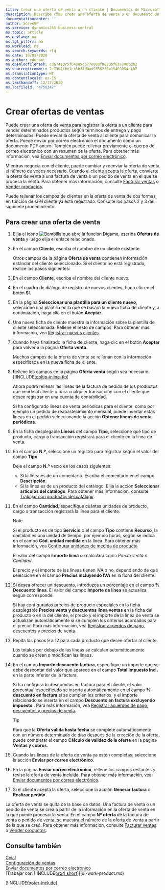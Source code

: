 ```yaml
---
title: Crear una oferta de venta a un cliente | Documentos de Microsoft
description: Describe cómo crear una oferta de venta o un documento de solicitud de propuesta (RFQ) para registrar la oferta a un cliente para vender productos con determinadas condiciones.
documentationcenter: ''
author: SorenGP
ms.service: dynamics365-business-central
ms.topic: article
ms.devlang: na
ms.tgt_pltfrm: na
ms.workload: na
ms.search.keywords: rfq
ms.date: 10/01/2020
ms.author: edupont
ms.openlocfilehash: cd674e3c5f64889cb77e000fb823bf63a800bdb2
ms.sourcegitcommit: 2e7307fbe1eb3b34d0ad9356226a19409054a402
ms.translationtype: HT
ms.contentlocale: es-ES
ms.lasthandoff: 12/17/2020
ms.locfileid: "4758247"
---
```

# <a name="make-sales-quotes"></a>Crear ofertas de ventas
Puede crear una oferta de venta para registrar la oferta a un cliente para vender determinados productos según términos de entrega y pago determinados. Puede enviar la oferta de venta al cliente para comunicar la oferta. Puede enviar por correo electrónico el documento como un documento PDF anexo. También puede rellenar previamente el cuerpo del correo electrónico con un resumen de la oferta. Para obtener más información, vea [Enviar documentos por correo electrónico](ui-how-send-documents-email.md).

Mientras negocia con el cliente, puede cambiar y reenviar la oferta de venta el número de veces necesario. Cuando el cliente acepta la oferta, convierte la oferta de venta a una factura de venta o un pedido de venta en el que se procesa la venta. Para obtener más información, consulte [Facturar ventas](sales-how-invoice-sales.md) o [Vender productos](sales-how-sell-products.md).

Puede rellenar los campos de clientes en la oferta de venta de dos formas en función de si el cliente ya está registrado. Consulte los pasos 2 y 3 del siguiente procedimiento.

## <a name="to-create-a-sales-quote"></a>Para crear una oferta de venta
1. Elija el icono ![Bombilla que abre la función Dígame](media/ui-search/search_small.png "Dígame qué desea hacer"), escriba **Ofertas de venta** y luego elija el enlace relacionado.
2. En el campo **Cliente**, escriba el nombre de un cliente existente.

   Otros campos de la página **Oferta de venta** contienen información estándar del cliente seleccionado. Si el cliente no está registrado, realice los pasos siguientes:
3. En el campo **Cliente**, escriba el nombre del cliente nuevo.
4. En el cuadro de diálogo de registro de nuevos clientes, haga clic en el botón **Sí**.
5. En la página **Seleccionar una plantilla para un cliente nuevo**, seleccione una plantilla en la que se basará la nueva ficha de cliente y, a continuación, haga clic en el botón **Aceptar**.
6. Una nueva ficha de cliente muestra la información sobre la plantilla de cliente seleccionada. Rellene el resto de campos. Para obtener más información, vea [Registrar nuevos clientes](sales-how-register-new-customers.md).  
7. Cuando haya finalizado la ficha de cliente, haga clic en el botón **Aceptar** para volver a la página **Oferta venta**.

   Muchos campos de la oferta de venta se rellenan con la información especificada en la nueva ficha de cliente.  
8. Rellene los campos en la página **Oferta venta** según sea necesario. [!INCLUDE[tooltip-inline-tip](includes/tooltip-inline-tip_md.md)]  

    Ahora podrá rellenar las líneas de la factura de pedido de los productos que vende al cliente o para cualquier transacción con el cliente que desee registrar en una cuenta de contabilidad.   

    Si ha configurado líneas de venta periódicas para el cliente, como por ejemplo un pedido de reabastecimiento mensual, puede insertar estas líneas en el pedido seleccionando la acción **Obtener líneas de venta periódicas**.  

9. En la ficha desplegable **Líneas** del campo **Tipo**, seleccione qué tipo de producto, cargo o transacción registrará para el cliente en la línea de venta.
10. En el campo **N.º**, seleccione un registro para registrar según el valor del campo **Tipo**.

    Deje el campo **N.º** vacío en los casos siguientes:
    - Si la línea es de un comentario. Escriba el comentario en el campo **Descripción**.
    - Si la línea es de un producto del catálogo. Elija la acción **Seleccionar artículos del catálogo**. Para obtener más información, consulte [Trabajar con productos del catálogo](inventory-how-work-nonstock-items.md).

11. En el campo **Cantidad**, especifique cuántas unidades de producto, cargo o transacción registrará la línea para el cliente.

    > [!NOTE]  
    >  Si el producto es de tipo **Servicio** o el campo **Tipo** contiene **Recurso**, la cantidad es una unidad de tiempo, por ejemplo horas, según se indica en el campo **Cód. unidad medida** en la línea. Para obtener más información, vea [Configurar unidades de medida de producto](inventory-how-setup-units-of-measure.md)

    El valor del campo **Importe línea** se calculará como *Precio venta* x *Cantidad*.  

    El precio y el importe de las líneas tienen IVA o no, dependiendo de qué seleccione en el campo **Precios incluyendo IVA** en la ficha del cliente.  
12. Si desea ofrecer un descuento, introduzca un porcentaje en el campo **% Descuento línea**. El valor del campo **Importe de línea** se actualiza según corresponde.  

    Si hay configurados precios de producto especiales en la ficha desplegable **Precios venta y descuentos línea ventas** en la ficha del producto o en la del cliente, el precio y el importe de la línea de venta se actualizan automáticamente si se cumplen los criterios acordados para el precio. Para más información, vea [Registrar acuerdos de pago, descuentos y precios de venta](sales-how-record-sales-price-discount-payment-agreements.md).  
13. Repita los pasos 9 a 12 para cada producto que desee ofertar al cliente.

    Los totales por debajo de las líneas se calculan automáticamente cuando se crean o modifican las líneas.  
14. En el campo **Importe descuento factura**, especifique un importe que se debe descontar del valor que aparece en el campo **Total impuesto incl.** en la parte inferior de la factura.

    Si ha configurado descuentos en factura para el cliente, el valor porcentual especificado se inserta automáticamente en el campo **% descuento en factura** si se cumplen los criterios, y el importe relacionado se inserta en el campo **Descuento en factura excluyendo impuesto** . Para más información, vea [Registrar acuerdos de pago, descuentos y precios de venta](sales-how-record-sales-price-discount-payment-agreements.md).

    > [!TIP]
    > Para que la **Oferta válida hasta fecha** se complete automáticamente con un número determinado de días después de la creación de la oferta, puede completar el campo **Cálculo de validez de la oferta** en la página **Ventas y cobros**.

15. Cuando las líneas de la oferta de venta ya estén completas, seleccione la acción **Enviar por correo electrónico**.
16. En la página **Enviar correo electrónico**, rellene los campos restantes y revise la oferta de venta incluida. Para obtener más información, vea [Enviar documentos por correo electrónico](ui-how-send-documents-email.md).
17. Si el cliente acepta la oferta, seleccione la acción **Generar factura** o **Realizar pedido**.

La oferta de venta se quita de la base de datos. Una factura de venta o un pedido de venta se crea a partir de la información en la oferta de venta en la que puede procesar la venta. En el campo **Nº oferta** de la factura de venta o pedido de venta, se muestra el número de la oferta de venta a partir de la que se creó. Para obtener más información, consulte [Facturar ventas](sales-how-invoice-sales.md) o [Vender productos](sales-how-sell-products.md).

## <a name="see-also"></a>Consulte también
[Ccial](sales-manage-sales.md)  
[Configuración de ventas](sales-setup-sales.md)  
[Enviar documentos por correo electrónico](ui-how-send-documents-email.md)  
[Trabajar con [!INCLUDE[prod_short](includes/prod_short.md)]](ui-work-product.md)


[!INCLUDE[footer-include](includes/footer-banner.md)]
